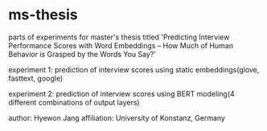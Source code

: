 # ms-thesis

parts of experiments for master's thesis titled 'Predicting Interview Performance Scores with Word Embeddings – How Much of Human Behavior is Grasped by the Words You Say?'

experiment 1: prediction of interview scores using static embeddings(glove, fasttext, google)

experiment 2: prediction of interview scores using BERT modeling(4 different combinations of output layers)

author: Hyewon Jang
affiliation: University of Konstanz, Germany
